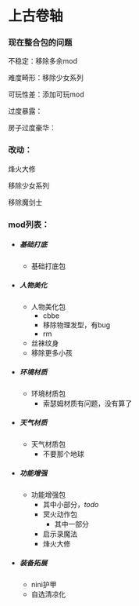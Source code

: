 # 上古卷轴

### 现在整合包的问题

不稳定：移除多余mod

难度畸形：移除少女系列

可玩性差：添加可玩mod

过度暴露：

房子过度豪华：

### 改动：

烽火大修

移除少女系列

移除魔剑士

### mod列表：

- ##### 基础打底

  - 基础打底包

- ##### 人物美化

  - 人物美化包
    - cbbe
    - 移除物理发型，有bug
    - rm
  - 丝袜纹身
  - 移除更多小孩

- ##### 环境材质

  - 环境材质包
    - 索瑟姆材质有问题，没有算了

- ##### 天气材质

  - 天气材质包
    - 不要那个地球

- ##### 功能增强

  - 功能增强包
    - 其中小部分，*todo*
    - 冥火动作包
      - 其中一部分
    - 启示录魔法
    - 烽火大修

- ##### 装备拓展

  - nini护甲
  - 自选清凉化







